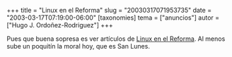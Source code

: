 +++
title = "Linux en el Reforma"
slug = "20030317071953735"
date = "2003-03-17T07:19:00-06:00"
[taxonomies]
tema = ["anuncios"]
autor = ["Hugo J. Ordoñez-Rodriguez"]
+++

Pues que buena sopresa es ver artículos de [Linux en el
Reforma](http://www.reforma.com/tecnologia/articulo/278118/). Al menos
sube un poquitín la moral hoy, que es San Lunes.

